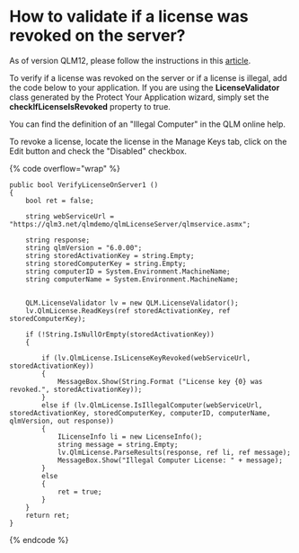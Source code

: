 # How to validate if a license was revoked on the server?

As of version QLM12, please follow the instructions in this [article](../faq/server-side-license-validation.md).

To verify if a license was revoked on the server or if a license is illegal, add the code below to your application. If you are using the **LicenseValidator** class generated by the Protect Your Application wizard, simply set the **checkIfLicenseIsRevoked** property to true.

You can find the definition of an "Illegal Computer" in the QLM online help.

To revoke a license, locate the license in the Manage Keys tab, click on the Edit button and check the "Disabled" checkbox.

{% code overflow="wrap" %}
```vbnet
public bool VerifyLicenseOnServer1 ()
{
    bool ret = false;

    string webServiceUrl = "https://qlm3.net/qlmdemo/qlmLicenseServer/qlmservice.asmx";

    string response;
    string qlmVersion = "6.0.00";
    string storedActivationKey = string.Empty;
    string storedComputerKey = string.Empty;
    string computerID = System.Environment.MachineName;
    string computerName = System.Environment.MachineName;


    QLM.LicenseValidator lv = new QLM.LicenseValidator();
    lv.QlmLicense.ReadKeys(ref storedActivationKey, ref storedComputerKey);

    if (!String.IsNullOrEmpty(storedActivationKey))
    {

        if (lv.QlmLicense.IsLicenseKeyRevoked(webServiceUrl, storedActivationKey))
        {
            MessageBox.Show(String.Format ("License key {0} was revoked.", storedActivationKey));
        }
        else if (lv.QlmLicense.IsIllegalComputer(webServiceUrl, storedActivationKey, storedComputerKey, computerID, computerName, qlmVersion, out response))
        {
            ILicenseInfo li = new LicenseInfo();
            string message = string.Empty;
            lv.QlmLicense.ParseResults(response, ref li, ref message);
            MessageBox.Show("Illegal Computer License: " + message);
        }
        else
        {
            ret = true;
        }            
    }
    return ret;
}
```
{% endcode %}
